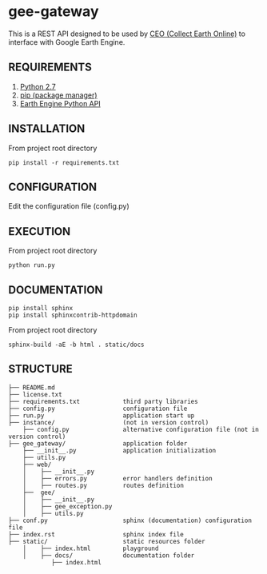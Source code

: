 # gee-gateway

This is a REST API designed to be used by [CEO (Collect Earth Online)](https://github.com/openforis/collect-earth-online) to interface with Google Earth Engine.

## REQUIREMENTS

1. [Python 2.7](https://www.python.org/)
2. [pip (package manager)](https://github.com/pypa/pip)
3. [Earth Engine Python API](https://developers.google.com/earth-engine/python_install)

## INSTALLATION

From project root directory

```
pip install -r requirements.txt
```

## CONFIGURATION

Edit the configuration file (config.py)

## EXECUTION

From project root directory

```
python run.py
```

## DOCUMENTATION

```
pip install sphinx
pip install sphinxcontrib-httpdomain
```

From project root directory

```
sphinx-build -aE -b html . static/docs
```

## STRUCTURE

    ├── README.md
    ├── license.txt
    ├── requirements.txt            third party libraries
    ├── config.py                   configuration file
    ├── run.py                      application start up
    ├── instance/                   (not in version control)
        ├── config.py               alternative configuration file (not in version control)
    ├── gee_gateway/                application folder
        ├── __init__.py             application initialization
        ├── utils.py
        ├── web/
        │    ├── __init__.py
        │    ├── errors.py          error handlers definition
        │    ├── routes.py          routes definition
        ├──  gee/
        │    ├── __init__.py
        │    ├── gee_exception.py
        │    ├── utils.py
    ├── conf.py                     sphinx (documentation) configuration file
    ├── index.rst                   sphinx index file
    ├── static/                     static resources folder
        │    ├── index.html         playground
        │    ├── docs/              documentation folder
                ├── index.html